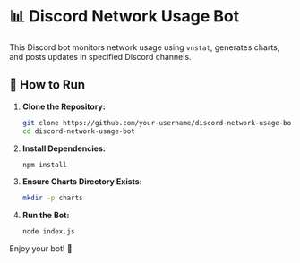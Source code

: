 # 📊 Discord Network Usage Bot

This Discord bot monitors network usage using `vnstat`, generates charts, and posts updates in specified Discord channels.

## 🚀 How to Run

1. **Clone the Repository:**
    ```bash
    git clone https://github.com/your-username/discord-network-usage-bot.git
    cd discord-network-usage-bot
    ```

2. **Install Dependencies:**
    ```bash
    npm install
    ```

3. **Ensure Charts Directory Exists:**
    ```bash
    mkdir -p charts
    ```

4. **Run the Bot:**
    ```bash
    node index.js
    ```

Enjoy your bot! 🎉
